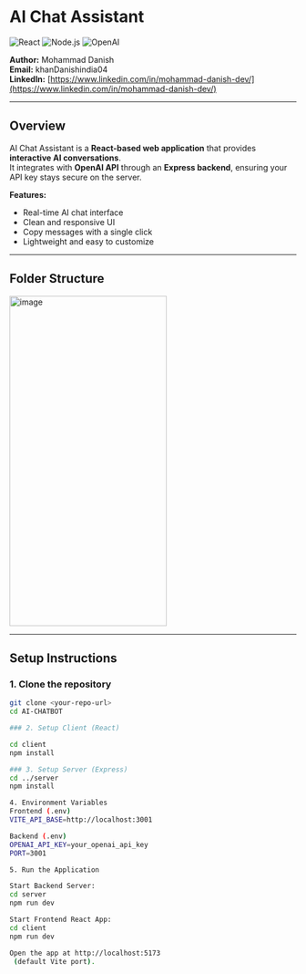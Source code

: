 # AI Chat Assistant

![React](https://img.shields.io/badge/React-61DAFB?logo=react&logoColor=white)
![Node.js](https://img.shields.io/badge/Node.js-339933?logo=node.js&logoColor=white)
![OpenAI](https://img.shields.io/badge/OpenAI-412991?logo=openai&logoColor=white)

**Author:** Mohammad Danish  
**Email:** khanDanishindia04  
**LinkedIn:** [https://www.linkedin.com/in/mohammad-danish-dev/](https://www.linkedin.com/in/mohammad-danish-dev/)

---

## Overview

AI Chat Assistant is a **React-based web application** that provides **interactive AI conversations**.  
It integrates with **OpenAI API** through an **Express backend**, ensuring your API key stays secure on the server.  

**Features:**
- Real-time AI chat interface  
- Clean and responsive UI  
- Copy messages with a single click  
- Lightweight and easy to customize  

---

## Folder Structure
<img width="276" height="579" alt="image" src="https://github.com/user-attachments/assets/d359a6b1-7ba7-48ea-a802-ee3922f68172" />



---

## Setup Instructions

### 1. Clone the repository
```bash
git clone <your-repo-url>
cd AI-CHATBOT

### 2. Setup Client (React)

cd client
npm install

### 3. Setup Server (Express)
cd ../server
npm install

4. Environment Variables
Frontend (.env)
VITE_API_BASE=http://localhost:3001

Backend (.env)
OPENAI_API_KEY=your_openai_api_key
PORT=3001

5. Run the Application

Start Backend Server:
cd server
npm run dev

Start Frontend React App:
cd client
npm run dev

Open the app at http://localhost:5173
 (default Vite port).

